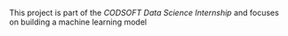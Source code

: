 This project is part of the *CODSOFT Data Science Internship* and focuses on building a machine learning model
